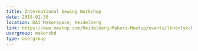 ```yaml
---
title: International Sewing Workshop
date: 2018-01-30
location: DAI Makerspace, Heidelberg
link: https://www.meetup.com/Heidelberg-Makers-Meetup/events/lkntvlyxcbnc/
usergroup: makershd
type: usergroup
---
```

